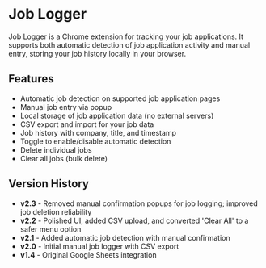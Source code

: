 # Job Logger

Job Logger is a Chrome extension for tracking your job applications. It supports both automatic detection of job application activity and manual entry, storing your job history locally in your browser.

## Features

- Automatic job detection on supported job application pages
- Manual job entry via popup
- Local storage of job application data (no external servers)
- CSV export and import for your job data
- Job history with company, title, and timestamp
- Toggle to enable/disable automatic detection
- Delete individual jobs
- Clear all jobs (bulk delete)

## Version History

- **v2.3** - Removed manual confirmation popups for job logging; improved job deletion reliability
- **v2.2** - Polished UI, added CSV upload, and converted 'Clear All' to a safer menu option
- **v2.1** - Added automatic job detection with manual confirmation
- **v2.0** - Initial manual job logger with CSV export
- **v1.4** - Original Google Sheets integration 